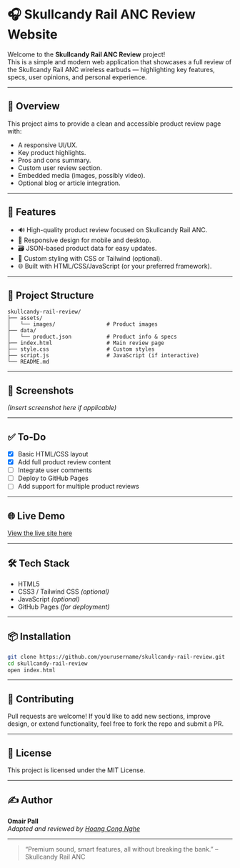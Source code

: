 # 🎧 Skullcandy Rail ANC Review Website

Welcome to the **Skullcandy Rail ANC Review** project!  
This is a simple and modern web application that showcases a full review of the Skullcandy Rail ANC wireless earbuds — highlighting key features, specs, user opinions, and personal experience.

---

## 📝 Overview

This project aims to provide a clean and accessible product review page with:

- A responsive UI/UX.
- Key product highlights.
- Pros and cons summary.
- Custom user review section.
- Embedded media (images, possibly video).
- Optional blog or article integration.

---

## 🚀 Features

- 🔊 High-quality product review focused on Skullcandy Rail ANC.
- 📱 Responsive design for mobile and desktop.
- 🗃️ JSON-based product data for easy updates.
- 🎨 Custom styling with CSS or Tailwind (optional).
- 🌐 Built with HTML/CSS/JavaScript (or your preferred framework).

---

## 📂 Project Structure

```
skullcandy-rail-review/
├── assets/
│   └── images/                # Product images
├── data/
│   └── product.json           # Product info & specs
├── index.html                 # Main review page
├── style.css                  # Custom styles
├── script.js                  # JavaScript (if interactive)
└── README.md
```

---

## 📸 Screenshots

*(Insert screenshot here if applicable)*

---

## ✅ To-Do

- [x] Basic HTML/CSS layout
- [x] Add full product review content
- [ ] Integrate user comments
- [ ] Deploy to GitHub Pages
- [ ] Add support for multiple product reviews

---

## 🌐 Live Demo

[View the live site here](https://yourusername.github.io/skullcandy-rail-review)

---

## 🛠️ Tech Stack

- HTML5
- CSS3 / Tailwind CSS *(optional)*
- JavaScript *(optional)*
- GitHub Pages *(for deployment)*

---

## 📦 Installation

```bash
git clone https://github.com/yourusername/skullcandy-rail-review.git
cd skullcandy-rail-review
open index.html
```

---

## 🤝 Contributing

Pull requests are welcome! If you’d like to add new sections, improve design, or extend functionality, feel free to fork the repo and submit a PR.

---

## 📄 License

This project is licensed under the MIT License.

---

## ✍️ Author

**Omair Pall**  
*Adapted and reviewed by [Hoang Cong Nghe](https://aicongnghe.blogspot.com/2025/04/skullcandy-rail-anc-am-thanh-cao-cap-va.html)*

---

> “Premium sound, smart features, all without breaking the bank.” – Skullcandy Rail ANC
